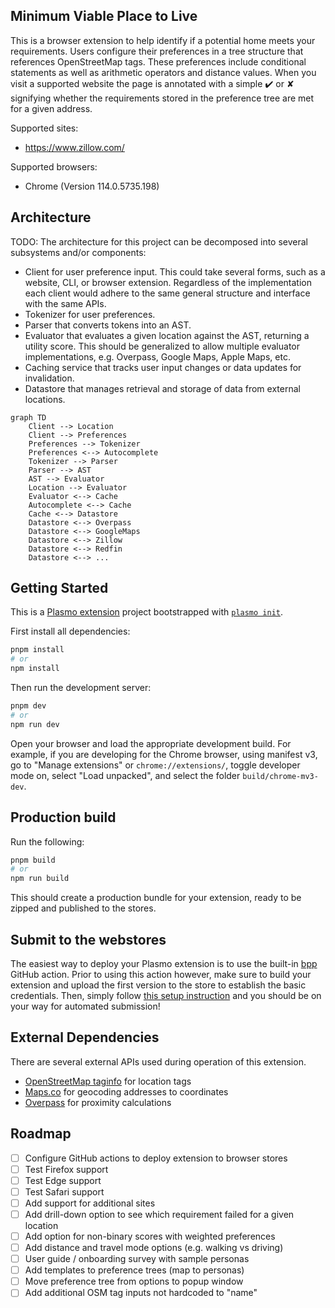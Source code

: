 ## Minimum Viable Place to Live

This is a browser extension to help identify if a potential home meets your requirements. Users configure their preferences in a tree structure that references OpenStreetMap tags. These preferences include conditional statements as well as arithmetic operators and distance values. When you visit a supported website the page is annotated with a simple ✔️ or ✘ signifying whether the requirements stored in the preference tree are met for a given address.

Supported sites:
- https://www.zillow.com/

Supported browsers:
- Chrome (Version 114.0.5735.198)

## Architecture
TODO: The architecture for this project can be decomposed into several subsystems and/or components:
- Client for user preference input. This could take several forms, such as a website, CLI, or browser extension. Regardless of the implementation each client would adhere to the same general structure and interface with the same APIs.
- Tokenizer for user preferences.
- Parser that converts tokens into an AST.
- Evaluator that evaluates a given location against the AST, returning a utility score. This should be generalized to allow multiple evaluator implementations, e.g. Overpass, Google Maps, Apple Maps, etc.
- Caching service that tracks user input changes or data updates for invalidation.
- Datastore that manages retrieval and storage of data from external locations.

```mermaid
graph TD
    Client --> Location
    Client --> Preferences
    Preferences --> Tokenizer
    Preferences <--> Autocomplete
    Tokenizer --> Parser
    Parser --> AST
    AST --> Evaluator
    Location --> Evaluator
    Evaluator <--> Cache
    Autocomplete <--> Cache
    Cache <--> Datastore
    Datastore <--> Overpass
    Datastore <--> GoogleMaps
    Datastore <--> Zillow
    Datastore <--> Redfin
    Datastore <--> ...
```

## Getting Started

This is a [Plasmo extension](https://docs.plasmo.com/) project bootstrapped with [`plasmo init`](https://www.npmjs.com/package/plasmo).

First install all dependencies:

```bash
pnpm install
# or
npm install
```

Then run the development server:

```bash
pnpm dev
# or
npm run dev
```

Open your browser and load the appropriate development build. For example, if you are developing for the Chrome browser, using manifest v3, go to "Manage extensions" or `chrome://extensions/`, toggle developer mode on, select "Load unpacked", and select the folder `build/chrome-mv3-dev`.

## Production build

Run the following:

```bash
pnpm build
# or
npm run build
```

This should create a production bundle for your extension, ready to be zipped and published to the stores.

## Submit to the webstores

The easiest way to deploy your Plasmo extension is to use the built-in [bpp](https://bpp.browser.market) GitHub action. Prior to using this action however, make sure to build your extension and upload the first version to the store to establish the basic credentials. Then, simply follow [this setup instruction](https://docs.plasmo.com/framework/workflows/submit) and you should be on your way for automated submission!

## External Dependencies

There are several external APIs used during operation of this extension.
- [OpenStreetMap taginfo](https://taginfo.openstreetmap.org/) for location tags
- [Maps.co](https://geocode.maps.co) for geocoding addresses to coordinates
- [Overpass](https://www.overpass-api.de) for proximity calculations

## Roadmap

- [ ] Configure GitHub actions to deploy extension to browser stores
- [ ] Test Firefox support
- [ ] Test Edge support
- [ ] Test Safari support
- [ ] Add support for additional sites
- [ ] Add drill-down option to see which requirement failed for a given location
- [ ] Add option for non-binary scores with weighted preferences
- [ ] Add distance and travel mode options (e.g. walking vs driving)
- [ ] User guide / onboarding survey with sample personas
- [ ] Add templates to preference trees (map to personas)
- [ ] Move preference tree from options to popup window
- [ ] Add additional OSM tag inputs not hardcoded to "name"
